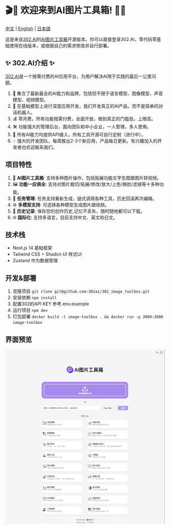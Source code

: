 # 🎬🤖 欢迎来到AI图片工具箱! 🚀✨

[中文](README_zh.md) | [English](README.md) | [日本語](README_ja.md)

这是来自[302.AI](https://302.ai)的[AI图片工具箱](https://302.ai/tools/pictool/)开源版本。你可以直接登录302.AI，零代码零基础使用在线版本，或根据自己的需求修改并自行部署。

## ✨ 302.AI介绍 ✨

[302.AI](https://302.ai)是一个按需付费的AI应用平台，为用户解决AI用于实践的最后一公里问题。

1. 🧠 集合了最新最全的AI能力和品牌，包括但不限于语言模型、图像模型、声音模型、视频模型。
2. 🚀 在基础模型上进行深度应用开发，我们开发真正的AI产品，而不是简单的对话机器人。
3. 💰 零月费，所有功能按需付费，全面开放，做到真正的门槛低，上限高。
4. 🛠 功能强大的管理后台，面向团队和中小企业，一人管理，多人使用。
5. 🔗 所有AI能力均提供API接入，所有工具开源可自行定制（进行中）。
6. 💡 强大的开发团队，每周推出2-3个新应用，产品每日更新。有兴趣加入的开发者也欢迎联系我们。

## 项目特性

1. 🎥 **AI图片工具箱**: 支持多种图片操作，包括拓展功能文字生图跟图片转视频。
2. 🖼️ **功能一应俱全**: 支持对图片裁切/拓展/修改/放大/上色/换脸/滤镜等十多种功能。
3. 🔄 **任务管理**: 任务支持重新生成，链式调用各种工具，历史回滚再次编辑。
4. ⚙️ **多模型支持**: 可选择各种模型生成图片跟视频。
5. 📜 **历史记录**: 保存您的创作历史,记忆不丢失，随时随地都可以下载。
6. 🌐 **国际化**: 支持多语言，目前支持中文、英文和日文。

## 技术栈

- Next.js 14 基础框架
- Tailwind CSS + Shadcn UI 样式UI
- Zustand 作为数据管理

## 开发&部署

1. 克隆项目 `git clone git@github.com:302ai/302_image_toolbox.git`
2. 安装依赖 `npm install`
3. 配置302的API KEY 参考.env.example
4. 运行项目 `npm dev`
5. 打包部署 `docker build -t image-toolbox . && docker run -p 3000:3000 image-toolbox`

## 界面预览

![pic-tool](docs/zh/pic-tool.png)

